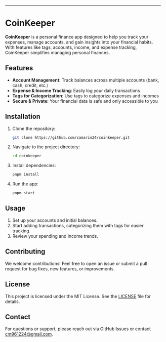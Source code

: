 
---

# CoinKeeper

**CoinKeeper** is a personal finance app designed to help you track your expenses, manage accounts, and gain insights into your financial habits. With features like tags, accounts, income, and expense tracking, CoinKeeper simplifies managing personal finances.

## Features

- **Account Management**: Track balances across multiple accounts (bank, cash, credit, etc.)
- **Expense & Income Tracking**: Easily log your daily transactions
- **Tags for Categorization**: Use tags to categorize expenses and incomes
- **Secure & Private**: Your financial data is safe and only accessible to you

## Installation

1. Clone the repository:
   ```bash
   git clone https://github.com/camarin24/coinkeeper.git
   ```
2. Navigate to the project directory:
   ```bash
   cd coinkeeper
   ```
3. Install dependencies:
   ```bash
   pnpm install
   ```
4. Run the app:
   ```bash
   pnpm start
   ```

## Usage

1. Set up your accounts and initial balances.
2. Start adding transactions, categorizing them with tags for easier tracking.
3. Review your spending and income trends.

## Contributing

We welcome contributions! Feel free to open an issue or submit a pull request for bug fixes, new features, or improvements.

## License

This project is licensed under the MIT License. See the [LICENSE](LICENSE) file for details.

## Contact

For questions or support, please reach out via GitHub Issues or contact [cm961224@gmail.com](mailto:cm961224@gmail.com).